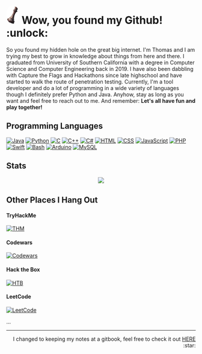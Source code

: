<h1><img src="queen.png" height="50" style="border-radius:50%"/> Wow, you found my Github! :unlock: </h1>

<p style="font-size: 14px"> So you found my hidden hole on the great big internet. I'm Thomas and I am trying my best to grow in knowledge about things from here and there. I graduated from University of Southern California with a degree in Computer Science and Computer Engineering back in 2019. I have also been dabbling with Capture the Flags and Hackathons since late highschool and have started to walk the route of penetration testing. Currently, I'm a tool developer and do a lot of programming in a wide variety of languages though I definitely prefer Python and Java. Anyhow, stay as long as you want and feel free to reach out to me. And remember: <b>Let's all have fun and play together!</b> </p>

## Programming Languages

[![Java](https://img.shields.io/badge/-Java-007396?style=for-the-badge&logo=java&logoColor=white)]()
[![Python](https://img.shields.io/badge/-Python-4B275F?style=for-the-badge&logo=python&logoColor=white)]()
[![C](https://img.shields.io/badge/-C-A8B9CC?style=for-the-badge&logo=c&logoColor=white)]()
[![C++](https://img.shields.io/badge/-C%2B%2B-00599C?style=for-the-badge&logo=c%2B%2B&logoColor=white)]()
[![C#](https://img.shields.io/badge/-C%20%23-073551?style=for-the-badge&logo=c-sharp&logoColor=white)]()
[![HTML](https://img.shields.io/badge/-HTML-302683?style=for-the-badge&logo=html5&logoColor=white)]()
[![CSS](https://img.shields.io/badge/-CSS-1572B6?style=for-the-badge&logo=css3&logoColor=white)]()
[![JavaScript](https://img.shields.io/badge/-JavaScript-8A4182?style=for-the-badge&logo=javascript&logoColor=white)]()
[![PHP](https://img.shields.io/badge/-PHP-777BB4?style=for-the-badge&logo=php&logoColor=white)]()
[![Swift](https://img.shields.io/badge/-Swift-0072C9?style=for-the-badge&logo=swift&logoColor=white)]()
[![Bash](https://img.shields.io/badge/-Bash-000020?style=for-the-badge&logo=gnu-bash&logoColor=white)]()
[![Arduino](https://img.shields.io/badge/-Arduino-1572B6?style=for-the-badge&logo=arduino&logoColor=white)]()
[![MySQL](https://img.shields.io/badge/-MySQL-9F55FF?style=for-the-badge&logo=mysql&logoColor=white)]()

## Stats

<p align="center"> <img src="https://github-readme-stats.vercel.app/api/top-langs/?username=tjf952&layout=compact&theme=tokyonight"/></p>

## Other Places I Hang Out

#### TryHackMe
[![THM](https://tryhackme-badges.s3.amazonaws.com/tjf952.png)](https://tryhackme.com/p/tjf952)

#### Codewars
[![Codewars](https://www.codewars.com/users/tjf952/badges/large)](https://www.codewars.com/users/tjf952)

#### Hack the Box
[![HTB](https://www.hackthebox.eu/badge/image/377239)](https://www.hackthebox.eu/home/users/profile/377239)

#### LeetCode
[![LeetCode](https://img.shields.io/badge/dynamic/json?style=for-the-badge&labelColor=black&color=%23ffa116&label=LeetCode&query=solvedOverTotal&url=https%3A%2F%2Fleetcode-badge.vercel.app%2Fapi%2Fusers%2Ftjf952&logo=leetcode&logoColor=yellow)](https://leetcode.com/tjf952/)

...

---

<p align="right"> I changed to keeping my notes at a gitbook, feel free to check it out <a href="https://tjf952.gitbook.io/disboard/">HERE</a> :star: </p>
